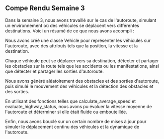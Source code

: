 **Compe Rendu Semaine 3**
---
Dans la semaine 3, nous avons travaillé sur le cas de l'autoroute, simulant un environnement où des véhicules se déplacent vers différentes destinations. Voici un résumé de ce que nous avons accompli :



Nous avons créé une classe Vehicle pour représenter les véhicules sur l'autoroute, avec des attributs tels que la position, la vitesse et la destination.

Chaque véhicule peut se déplacer vers sa destination, détecter et partager les obstacles sur la route tels que les accidents ou les manifestations, ainsi que détecter et partager les sorties d'autoroute.

Nous avons généré aléatoirement des obstacles et des sorties d'autoroute, puis simulé le mouvement des véhicules et la détection des obstacles et des sorties.

En utilisant des fonctions telles que calculate_average_speed et evaluate_highway_status, nous avons pu évaluer la vitesse moyenne de l'autoroute et déterminer si elle était fluide ou embouteillée.

Enfin, nous avons bouclé sur un certain nombre de mises à jour pour simuler le déplacement continu des véhicules et la dynamique de l'autoroute.
